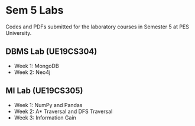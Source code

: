 # Sem 5 Labs

Codes and PDFs submitted for the laboratory courses in Semester 5 at PES University.

## DBMS Lab (UE19CS304)
- Week 1: MongoDB
- Week 2: Neo4j

## MI Lab (UE19CS305)
- Week 1: NumPy and Pandas
- Week 2: A* Traversal and DFS Traversal
- Week 3: Information Gain
